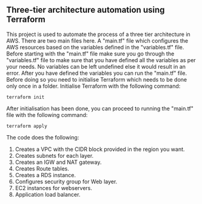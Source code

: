 ## Three-tier architecture automation using Terraform

This project is used to automate the process of a three tier architecture in AWS. There are two main files here. A "main.tf" file which configures the AWS resources based on the variables defined in the "variables.tf" file. Before starting with the "main.tf" file make sure you go through the "variables.tf" file to make sure that you have defined all the variables as per your needs. No variables can be left undefined else it would result in an error. After you have defined the variables you can run the "main.tf" file. Before doing so you need to initialise Terraform which needs to be done only once in a folder. Initialise Terraform with the following command:
```
terraform init
```
After initialisation has been done, you can proceed to running the "main.tf" file with the following command:
```
terraform apply
```

The code does the following:
1. Creates a VPC with the CIDR block provided in the region you want.
2. Creates subnets for each layer.
3. Creates an IGW and NAT gateway.
4. Creates Route tables.
5. Creates a RDS instance.
6. Configures security group for Web layer.
7. EC2 instances for webservers.
8. Application load balancer.







